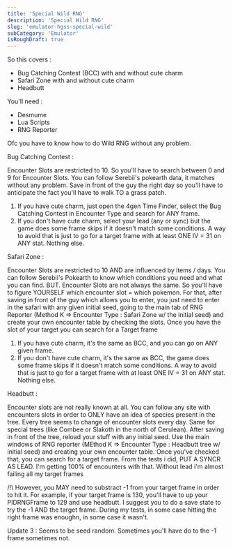 ```yaml
---
title: 'Special Wild RNG'
description: 'Special Wild RNG'
slug: 'emulator-hgss-special-wild'
subCategory: 'Emulator'
isRoughDraft: true
---
```


So this covers :

- Bug Catching Contest (BCC) with and without cute charm
- Safari Zone with and without cute charm
- Headbutt

You'll need :

- Desmume
- Lua Scripts
- RNG Reporter

Ofc you have to know how to do Wild RNG without any problem.

Bug Catching Contest :

Encounter Slots are restricted to 10. So you'll have to search between 0 and 9 for Encounter Slots. You can follow Serebii's pokearth data, it matches without any problem.
Save in front of the guy the right day so you'll have to anticipate the fact you'll have to walk TO a grass patch.

1. If you have cute charm, just open the 4gen Time Finder, select the Bug Catching Contest in Encounter Type and search for ANY frame.
2. If you don't have cute charm, select your lead (any or sync) but the game does some frame skips if it doesn't match some conditions. A way to avoid that is just to go for a target frame with at least ONE IV = 31 on ANY stat. Nothing else.

Safari Zone :

Encounter Slots are restricted to 10 AND are influenced by items / days. You can follow Serebii's Pokearth to know which conditions you need and what you can find.
BUT. Encounter Slots are not always the same. So you'll have to figure YOURSELF which encounter slot = which pokemon.
For that, after saving in front of the guy which allows you to enter, you just need to enter in the safari with any given initial seed, going to the main tab of RNG Reporter (Method K => Encounter Type : Safari Zone w/ the initial seed) and create your own encounter table by checking the slots. Once you have the slot of your target you can search for a Target frame

1. If you have cute charm, it's the same as BCC, and you can go on ANY given frame.
2. If you don't have cute charm, it's the same as BCC, the game does some frame skips if it doesn't match some conditions. A way to avoid that is just to go for a target frame with at least ONE IV = 31 on ANY stat. Nothing else.

Headbutt :

Encounter slots are not really known at all. You can follow any site with encounters slots in order to ONLY have an idea of species present in the tree. Every tree seems to change of encounter slots every day. Same for special trees (like Combee or Slakoth in the north of Cerulean).
After saving in front of the tree, reload your stuff with any initial seed. Use the main windows of RNG reporter (MEthod K => Encounter Type : Headbutt tree w/ initial seed) and creating your own encounter table. Once you've checked that, you can search for a target frame.
From the tests i did, PUT A SYNCR AS LEAD. I'm getting 100% of encounters with that. Without lead i'm almost failing all my target frames

/!\ However, you MAY need to substract -1 from your target frame in order to hit it. For example, if your target frame is 130, you'll have to up your PIDRNGFrame to 129 and use headbutt. I suggest you to do a save state to try the -1 AND the target frame. During my tests, in some case hitting the right frame was enoughn, in some case it wasn't.

Update 3 : Seems to be seed random. Sometimes you'll have do to the -1 frame sometimes not.
